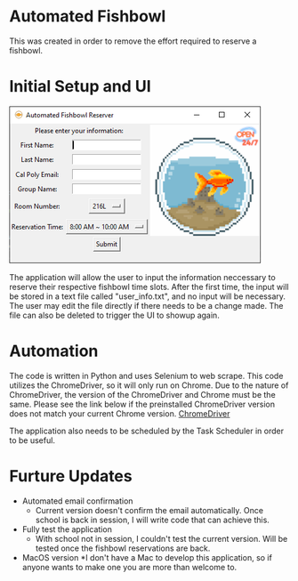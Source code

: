 # Automated Fishbowl

This was created in order to remove the effort required to reserve a fishbowl.

# Initial Setup and UI
![UI](UI.png)

The application will allow the user to input the information neccessary to reserve their respective fishbowl time slots. After the first time, the input will be stored in a text file called "user_info.txt", and no input will be necessary. The user may edit the file directly if there needs to be a change made. The file can also be deleted to trigger the UI to showup again.

# Automation
The code is written in Python and uses Selenium to web scrape. This code utilizes the ChromeDriver, so it will only run on Chrome. Due to the nature of ChromeDriver, the version of the ChromeDriver and Chrome must be the same. Please see the link below if the preinstalled ChromeDriver version does not match your current Chrome version.
[ChromeDriver](https://chromedriver.chromium.org/downloads)

The application also needs to be scheduled by the Task Scheduler in order to be useful.

# Furture Updates
* Automated email confirmation
  * Current version doesn't confirm the email automatically. Once school is back in session, I will write code that can achieve this.
* Fully test the application
  * With school not in session, I couldn't test the current version. Will be tested once the fishbowl reservations are back.
* MacOS version
  *I don't have a Mac to develop this application, so if anyone wants to make one you are more than welcome to.
